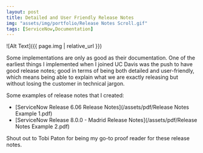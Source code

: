 ```yaml
---
layout: post
title: Detailed and User Friendly Release Notes
img: "assets/img/portfolio/Release Notes Scroll.gif"
tags: [ServiceNow,Documentation]
---
```


![Alt Text]({{ page.img | relative_url }})

Some implementations are only as good as their documentation. One of the earliest things I implemented when I joined UC Davis was the push to have good release notes; good in terms of being both detailed and user-friendly, which means being able to explain what we are exactly releasing but without losing the customer in technical jargon.<!--endexcerpt-->

Some examples of release notes that I created:

- [ServiceNow Release 6.06 Release Notes](/assets/pdf/Release Notes Example 1.pdf)
- [ServiceNow Release 8.0.0 - Madrid Release Notes](/assets/pdf/Release Notes Example 2.pdf)

Shout out to Tobi Paton for being my go-to proof reader for these release notes.